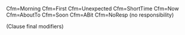 Cfm=Morning
Cfm=First
Cfm=Unexpected
Cfm=ShortTime
Cfm=Now
Cfm=AboutTo
Cfm=Soon
Cfm=ABit
Cfm=NoResp (no responsibility)

(Clause final modifiers)
